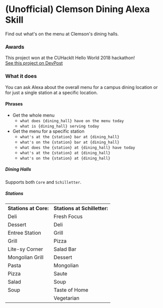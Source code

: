 # (Unofficial) Clemson Dining Alexa Skill
Find out what's on the menu at Clemson's dining halls.

### Awards
This project won at the CUHackIt Hello World 2018 hackathon!  
[See this project on DevPost](https://devpost.com/software/clemson-dining-alexa-skill)

### What it does

You can ask Alexa about the overall menu for a campus dining location or for just a single station at a specific location.

#### Phrases
* Get the whole menu
  * `what does {dining_hall} have on the menu today`
  * `what is {dining_hall} serving today`
* Get the menu for a specific station
  * `what's at the {station} bar at {dining_hall}`
  * `what's on the {station} bar at {dining_hall}`
  * `what does the {station} at {dining_hall} have today`
  * `what's at the {station} at {dining_hall}`
  * `what's on the {station} at {dining_hall}`

##### Dining Halls
Supports both `Core` and `Schilletter`.

##### Stations

<table>
  <tr>	<th>Stations at Core:</th>	<th>Stations at Schilletter:</th>	</tr>
  <tr>	<td>Deli</td>	<td>Fresh Focus</td>	</tr>
  <tr>	<td>Dessert</td>	<td>Deli</td>	</tr>
  <tr>	<td>Entree Station</td>	<td>Grill</td>	</tr>
  <tr>	<td>Grill</td>	<td>Pizza</td>	</tr>
  <tr>	<td>Lite-sy Corner</td>	<td>Salad Bar</td>	</tr>
  <tr>	<td>Mongolian Grill</td>	<td>Dessert</td>	</tr>
  <tr>	<td>Pasta</td>	<td>Mongolian</td>	</tr>
  <tr>	<td>Pizza</td>	<td>Saute</td>	</tr>
  <tr>	<td>Salad</td>	<td>Soup</td>	</tr>
  <tr>	<td>Soup</td>	<td>Taste of Home</td>	</tr>
  <tr>	<td></td>	<td>Vegetarian</td>	</tr>
</table>
